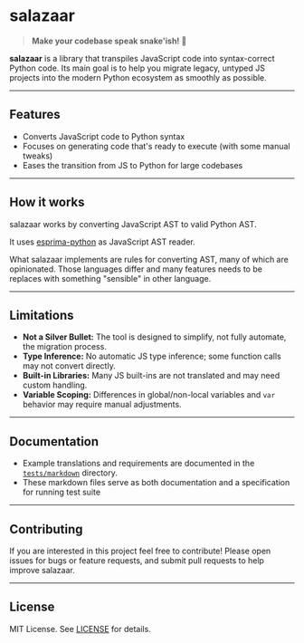 # salazaar

> **Make your codebase speak snake'ish! 🐍**

**salazaar** is a library that transpiles JavaScript code into syntax-correct Python code. Its main goal is to help you migrate legacy, untyped JS projects into the modern Python ecosystem as smoothly as possible.

---

## Features

- Converts JavaScript code to Python syntax
- Focuses on generating code that's ready to execute (with some manual tweaks)
- Eases the transition from JS to Python for large codebases

---

## How it works
salazaar works by converting JavaScript AST to valid Python AST.

It uses [esprima-python](https://github.com/Kronuz/esprima-python) as JavaScript AST reader.

What salazaar implements are rules for converting AST, many of which are opinionated. Those languages differ and many features needs to be replaces with something "sensible" in other language.

---

## Limitations

- **Not a Silver Bullet:** The tool is designed to simplify, not fully automate, the migration process.
- **Type Inference:** No automatic JS type inference; some function calls may not convert directly.
- **Built-in Libraries:** Many JS built-ins are not translated and may need custom handling.
- **Variable Scoping:** Differences in global/non-local variables and `var` behavior may require manual adjustments.

---

## Documentation

- Example translations and requirements are documented in the [`tests/markdown`](./tests/markdown) directory.
- These markdown files serve as both documentation and a specification for running test suite

---

## Contributing

If you are interested in this project feel free  to contribute! Please open issues for bugs or feature requests, and submit pull requests to help improve salazaar.

---

## License

MIT License. See [LICENSE](./LICENSE) for details.
